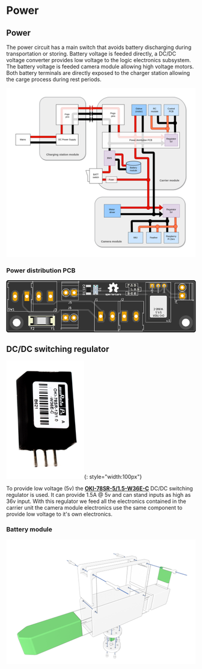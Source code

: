 # Power


## Power

The power circuit has a main switch that avoids battery discharging during transportation or storing. Battery voltage is feeded directly, a DC/DC voltage converter provides low voltage to the logic electronics subsystem. The battery voltage is feeded camera module allowing high voltage motors. Both battery terminals are directly exposed to the charger station allowing the carge process during rest periods.

![](/assets/images/farmersDashboard/Power_Diagram.png)

### Power distribution PCB

![](/assets/images/farmersDashboard/cablebot_power_components.png)

## DC/DC switching regulator

![](/assets/images/farmersDashboard/dc-dc.png){: style="width:100px"}

To provide low voltage (5v) the **[OKI-78SR-5/1.5-W36E-C](https://www.mouser.es/datasheet/2/281/oki-78sr-e-1115659.pdf)** DC/DC switching regulator is used. It can provide 1.5A @ 5v and can stand inputs as high as 36v input. With this regulator we feed all the electronics contained in the carrier unit the camera module electronics use the same component to provide low voltage to it's own electronics.

### Battery module

![](/assets/images/farmersDashboard/despiece_battery_module.png)

